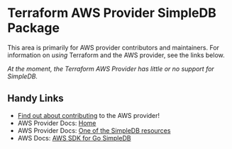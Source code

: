 # Terraform AWS Provider SimpleDB Package

This area is primarily for AWS provider contributors and maintainers. For information on _using_ Terraform and the AWS provider, see the links below.


_At the moment, the Terraform AWS Provider has little or no support for SimpleDB._


## Handy Links
* [Find out about contributing](../../../docs/contributing) to the AWS provider!
* AWS Provider Docs: [Home](https://registry.terraform.io/providers/hashicorp/aws/latest/docs)
* AWS Provider Docs: [One of the SimpleDB resources](https://registry.terraform.io/providers/hashicorp/aws/latest/docs/resources/simpledb_domain)
* AWS Docs: [AWS SDK for Go SimpleDB](https://docs.aws.amazon.com/sdk-for-go/api/service/simpledb/)
